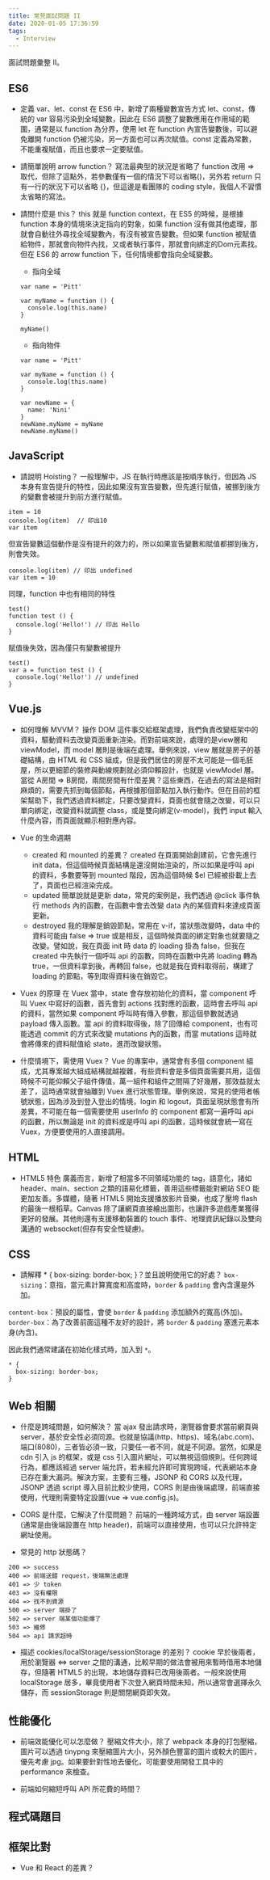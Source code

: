 ```yaml
---
title: 常見面試問題 II
date: 2020-01-05 17:36:59
tags:
  - Interview
---
```

面試問題彙整 II。
<!--more-->
## ES6
- 定義 var、let、const 
在 ES6 中，新增了兩種變數宣告方式 let、const，傳統的 var 容易污染到全域變數，因此在 ES6 調整了變數應用在作用域的範圍，通常是以 function 為分界，使用 let 在 function 內宣告變數後，可以避免離開 function 仍被污染，另一方面也可以再次賦值。const 定義為常數，不能重複賦值，而且也要求一定要賦值。

- 請簡單說明 arrow function？
寫法最典型的狀況是省略了 function 改用 => 取代，但除了這點外，若參數僅有一個的情況下可以省略()，另外若 return 只有一行的狀況下可以省略 {}，但這邊是看團隊的 coding style，我個人不習慣太省略的寫法。

- 請問什麼是 this？
this 就是 function context，在 ES5 的時候，是根據 function 本身的情境來決定指向的對象，如果 function 沒有做其他處理，那就會自動往外尋找全域變數內，有沒有被宣告變數。但如果 function 被賦值給物件，那就會向物件內找，又或者執行事件，那就會向綁定的Dom元素找。但在 ES6 的 arrow function 下，任何情境都會指向全域變數。
  - 指向全域
  ```
  var name = 'Pitt'

  var myName = function () {
    console.log(this.name)
  }

  myName()
  ```
  - 指向物件
  ```
  var name = 'Pitt'

  var myName = function () {
    console.log(this.name)
  }

  var newName = {
    name: 'Nini'
  }
  newName.myName = myName
  newName.myName()
  ```

## JavaScript
- 請說明 Hoisting？
一般理解中，JS 在執行時應該是按順序執行，但因為 JS 本身有宣告提升的特性，因此如果沒有宣告變數，但先進行賦值，被挪到後方的變數會被提升到前方進行賦值。
```
item = 10
console.log(item)  // 印出10
var item
```
但宣告變數這個動作是沒有提升的效力的，所以如果宣告變數和賦值都挪到後方，則會失效。
```
console.log(item) // 印出 undefined
var item = 10
```
同理，function 中也有相同的特性
```
test()
function test () {
  console.log('Hello!') // 印出 Hello
}
```
賦值後失效，因為僅只有變數被提升
```
test()
var a = function test () {
  console.log('Hello!') // undefined
}
```

## Vue.js
- 如何理解 MVVM？
操作 DOM 這件事交給框架處理，我們負責改變框架中的資料，驅動資料去改變頁面重新渲染。而對前端來說，處理的是view層和 viewModel，而 model 層則是後端在處理。舉例來說，view 層就是房子的基礎結構，由 HTML 和 CSS 組成，但是我們居住的房屋不太可能是一個毛胚屋，所以更細節的裝修與動線規劃就必須仰賴設計，也就是 viewModel 層。當從 A房間 => B房間，兩間房間有什麼差異？這些東西，在過去的寫法是相對麻煩的，需要先抓到每個節點，再根據那個節點加入執行動作。但在目前的框架幫助下，我們透過資料綁定，只要改變資料，頁面也就會隨之改變，可以只單向綁定，改變資料就調整 class，或是雙向綁定(v-model)，我們 input 輸入什麼內容，而頁面就顯示相對應內容。

- Vue 的生命週期
  - created 和 mounted 的差異？
  created 在頁面開始創建前，它會先進行 init data，但這個時候頁面結構是還沒開始渲染的，所以如果是呼叫 api 的資料，多數要等到 mounted 階段，因為這個時候 $el 已經被掛載上去了，頁面也已經渲染完成。
  - updated
  簡單說就是更新 data，常見的案例是，我們透過 @click 事件執行 methods 內的函數，在函數中會去改變 data 內的某個資料來達成頁面更新。
  - destroyed
  我的理解是銷毀節點，常用在 v-if，當狀態改變時，data 中的資料可能由 false => true 或是相反，這個時候頁面的綁定對象也就要隨之改變。譬如說，我在頁面 init 時 data 的 loading 掛為 false，但我在 created 中先執行一個呼叫 api 的函數，同時在函數中先將 loading 轉為 true，一但資料拿到後，再轉回 false，也就是我在資料取得前，構建了 loading 的節點，等到取得資料後在銷毀它。

- Vuex 的原理
在 Vuex 當中，state 會存放初始化的資料，當 component 呼叫 Vuex 中寫好的函數，首先會到 actions 找對應的函數，這時會去呼叫 api 的資料，當然如果 component 呼叫時有傳入參數，那這個參數就透過 payload 傳入函數。當 api 的資料取得後，除了回傳給 component，也有可能透過 commit 的方式來改變 mutations 內的函數，而當 mutations 這時就會將傳來的資料賦值給 state，進而改變狀態。

- 什麼情境下，需使用 Vuex？
Vue 的專案中，通常會有多個 component 組成，尤其專案越大組成結構就越複雜，有些資料會是多個頁面需要共用，這個時候不可能仰賴父子組件傳值，萬一組件和組件之間隔了好幾層，那效益就太差了，這時通常就會抽離到 Vuex 進行狀態管理。舉例來說，常見的使用者帳號狀態，因為涉及到登入登出的情境，login 和 logout，頁面呈現狀態會有所差異，不可能在每一個需要使用 userInfo 的 component 都寫一遍呼叫 api 的函數，所以無論是 init 的資料或是呼叫 api 的函數，這時候就會統一寫在 Vuex，方便要使用的人直接調用。

## HTML
- HTML5 特色
廣義而言，新增了相當多不同領域功能的 tag，語意化，諸如 header、main、section 之類的語易化標籤，善用這些標籤能對網站 SEO 能更加友善。多媒體，隨著 HTML5 開始支援播放影片音樂，也成了壓垮 flash 的最後一根稻草。Canvas 除了讓網頁直接繪出圖形，也讓許多遊戲產業獲得更好的發展。其他則還有支援移動裝置的 touch 事件、地理資訊紀錄以及雙向溝通的 websocket(但存有安全性疑慮)。

## CSS
- 請解釋 * { box-sizing: border-box; }？並且說明使用它的好處？
`box-sizing`：意指，當元素計算寬度和高度時，`border` & `padding` 會內含還是外加。

`content-box`：預設的屬性，會使 `border` & `padding` 添加額外的寬高(外加)。
`border-box`：為了改善前面這種不友好的設計，將 `border` & `padding` 塞進元素本身(內含)。

因此我們通常建議在初始化樣式時，加入到 `*`。
```
* {
  box-sizing: border-box;
}
```

## Web 相關
- 什麼是跨域問題，如何解決？
當 ajax 發出請求時，瀏覽器會要求當前網頁與 server，基於安全性必須同源。也就是協議(http、https)、域名(abc.com)、端口(8080)，三者皆必須一致，只要任一者不同，就是不同源。當然，如果是 cdn 引入 js 的框架，或是 css 引入圖片網址，可以無視這個規則。任何跨域行為，都應該經過 server 端允許，若未經允許即可實現跨域，代表網站本身已存在重大漏洞。解決方案，主要有三種，JSONP 和 CORS 以及代理，JSONP 透過 script 導入目前比較少使用，CORS 則是由後端處理，前端直接使用，代理則需要特定設置(vue => vue.config.js)。

- CORS 是什麼，它解決了什麼問題？
前端的一種跨域方式，由 server 端設置(通常是由後端設置在 http header)，前端可以直接使用，也可以只允許特定網址使用。

- 常見的 http 狀態碼？
```
200 => success
400 => 前端送錯 request，後端無法處理
401 => 少 token
403 => 沒有權限
404 => 找不到資源
500 => server 端掛了
502 => server 端某個功能爆了
503 => 維修
504 => api 請求超時
```

- 描述 cookies/localStorage/sessionStorage 的差別？
cookie 早於後兩者，用於瀏覽器 <=> server 之間的溝通，比較早期的做法會被用來暫時借用本地儲存，但隨著 HTML5 的出現，本地儲存資料已改用後兩者。一般來說使用 localStorage 居多，畢竟使用者下次登入網頁時間未知，所以通常會選擇永久儲存，而 sessionStorage 則是關閉網頁即失效。

## 性能優化
- 前端效能優化可以怎麼做？
壓縮文件大小，除了 webpack 本身的打包壓縮，圖片可以透過 tinypng 來壓縮圖片大小，另外顏色豐富的圖片或較大的圖片，優先考慮 jpg。如果要針對性地去優化，可能要使用開發工具中的 performance 來檢查。

- 前端如何縮短呼叫 API 所花費的時間？

## 程式碼題目

## 框架比對
- Vue 和 React 的差異？